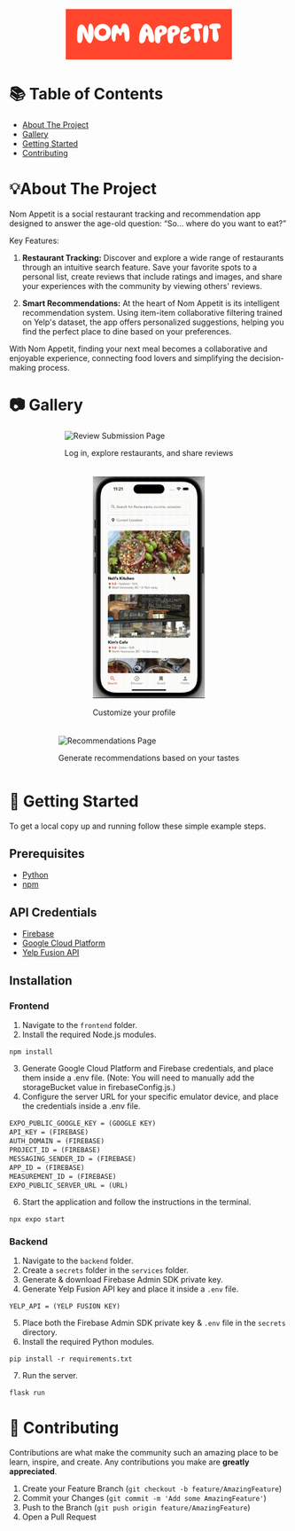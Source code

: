 <div align="center">
  <img src="./frontend/assets/gallery/logo.png" alt="Review Submission Page" width=300/>
</div>

# 📚 Table of Contents
+ [About The Project](#abouttheproject)
+ [Gallery](#gallery)
+ [Getting Started](#getting-started)
+ [Contributing](#contributing)

# 💡About The Project
Nom Appetit is a social restaurant tracking and recommendation app designed to answer the age-old question: “So… where do you want to eat?”

Key Features:

1. **Restaurant Tracking:**
Discover and explore a wide range of restaurants through an intuitive search feature. Save your favorite spots to a personal list, create reviews that include ratings and images, and share your experiences with the community by viewing others' reviews.

2. **Smart Recommendations:**
At the heart of Nom Appetit is its intelligent recommendation system. Using item-item collaborative filtering trained on Yelp's dataset, the app offers personalized suggestions, helping you find the perfect place to dine based on your preferences.

With Nom Appetit, finding your next meal becomes a collaborative and enjoyable experience, connecting food lovers and simplifying the decision-making process.

# 📷 Gallery
<div style="display: flex; justify-content: center; align-items: flex-start; gap: 20px; flex-wrap: wrap;">
  <div>
    <img src="./frontend/assets/gallery/search.gif" alt="Review Submission Page" style="height: 400px; width: auto;"/>
    <p>Log in, explore restaurants, and share reviews</p>
  </div>
  <div>
    <img src="./frontend/assets/gallery/profile.gif" alt="Profile Page" style="height: 400px; width: auto;"/>
    <p>Customize your profile</p>
  </div>
  <div>
    <img src="./frontend/assets/gallery/discover.gif" alt="Recommendations Page" style="height: 400px; width: auto;"/>
    <p>Generate recommendations based on your tastes</p>
  </div>
</div>

# 🚀 Getting Started
To get a local copy up and running follow these simple example steps.

## Prerequisites

- [Python](https://www.python.org/downloads/)
- [npm](https://www.npmjs.com/)


## API Credentials
- [Firebase](https://firebase.google.com/docs/functions/get-started?gen=2nd)
- [Google Cloud Platform](https://cloud.google.com/)
- [Yelp Fusion API](https://docs.developer.yelp.com/docs/fusion-intro)

## Installation

### Frontend
1. Navigate to the `frontend` folder.
2. Install the required Node.js modules.
```
npm install
```
3. Generate Google Cloud Platform and Firebase credentials, and place them inside a .env file. (Note: You will need to manually add the storageBucket value in firebaseConfig.js.)
5. Configure the server URL for your specific emulator device, and place the credentials inside a .env file.
```
EXPO_PUBLIC_GOOGLE_KEY = (GOOGLE KEY)
API_KEY = (FIREBASE)
AUTH_DOMAIN = (FIREBASE)
PROJECT_ID = (FIREBASE) 
MESSAGING_SENDER_ID = (FIREBASE)
APP_ID = (FIREBASE)
MEASUREMENT_ID = (FIREBASE)
EXPO_PUBLIC_SERVER_URL = (URL)
```
6. Start the application and follow the instructions in the terminal.
```
npx expo start
```

### Backend
1. Navigate to the `backend` folder.
2. Create a `secrets` folder in the `services` folder.
3. Generate & download Firebase Admin SDK private key.
4. Generate Yelp Fusion API key and place it inside a `.env` file.
```
YELP_API = (YELP FUSION KEY)
```
5. Place both the Firebase Admin SDK private key & `.env` file in the `secrets` directory.
6. Install the required Python modules.
```
pip install -r requirements.txt
```
7. Run the server.
```
flask run
```

# 🤝 Contributing

Contributions are what make the community such an amazing place to be learn, inspire, and create. Any contributions you make are **greatly appreciated**.

1. Create your Feature Branch (`git checkout -b feature/AmazingFeature`)
2. Commit your Changes (`git commit -m 'Add some AmazingFeature'`)
3. Push to the Branch (`git push origin feature/AmazingFeature`)
4. Open a Pull Request

